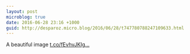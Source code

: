 ```yaml
---
layout: post
microblog: true
date: 2016-06-28 23:16 +1000
guid: http://desparoz.micro.blog/2016/06/28/t747780788247109633.html
---
```

A beautiful image [t.co/fEvhvJKIg...](https://t.co/fEvhvJKIgk)

